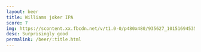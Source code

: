 ```yaml
---
layout: beer
title: Williams joker IPA
score: 7
img: https://scontent.xx.fbcdn.net/v/t1.0-0/p480x480/935627_10151694535958745_491079820_n.jpg?oh=c4415fc63620a8d8a43a962c0a0625e3&oe=588220BA
desc: Surprisingly good
permalink: /beer/:title.html
---
```


